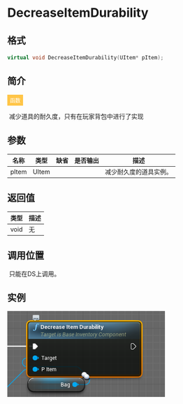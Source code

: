 # DecreaseItemDurability

## 格式

```C++
virtual void DecreaseItemDurability(UItem* pItem);
```

## 简介

<span style="padding: 4px 6px; font-size: 12px; display: inline-block; color: #FFFFFF; background: #FFC547;">函数</span>

​	减少道具的耐久度，只有在玩家背包中进行了实现

## 参数

| 名称  | 类型  | 缺省 | 是否输出 | 描述                   |
| ----- | ----- | ---- | -------- | ---------------------- |
| pItem | UItem |      |          | 减少耐久度的道具实例。 |

## 返回值

| 类型 | 描述 |
| ---- | ---- |
| void | 无   |

## 调用位置

​	只能在DS上调用。

## 实例

![DecreaseItemDurabilityFunction](..\\..\\Resources\\DecreaseItemDurabilityFunction.png)
